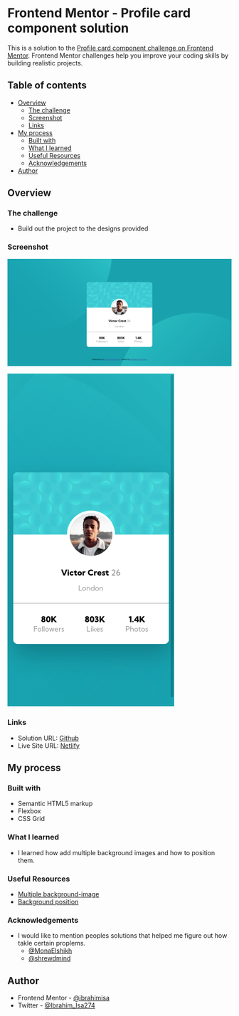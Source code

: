 # Frontend Mentor - Profile card component solution

This is a solution to the [Profile card component challenge on Frontend Mentor](https://www.frontendmentor.io/challenges/profile-card-component-cfArpWshJ). Frontend Mentor challenges help you improve your coding skills by building realistic projects. 

## Table of contents

- [Overview](#overview)
  - [The challenge](#the-challenge)
  - [Screenshot](#screenshot)
  - [Links](#links)
- [My process](#my-process)
  - [Built with](#built-with)
  - [What I learned](#what-i-learned)
  - [Useful Resources](#useful-resources)
  - [Acknowledgements](#acknowledgements)
- [Author](#author)

## Overview

### The challenge

- Build out the project to the designs provided

### Screenshot

![Desktop preview](./images/Screenshot-Desktop.png)

![Mobile preview](./images/Screenshot-mobile.png)


### Links

- Solution URL: [Github](https://github.com/ibrahimisa/profile-card-component-main.git)
- Live Site URL: [Netlify](https://hopeful-lalande-6a2beb.netlify.app/)

## My process

### Built with

- Semantic HTML5 markup
- Flexbox
- CSS Grid

### What I learned

- I learned how add multiple background images and how to position them.

### Useful Resources

- [Multiple background-image](https://developer.mozilla.org/en-US/docs/Web/CSS/background-image)
- [Background position](https://developer.mozilla.org/en-US/docs/Web/CSS/background-position)

### Acknowledgements

- I would like to mention peoples solutions that helped me figure out how takle certain proplems.  
  - [@MonaElshikh](https://www.frontendmentor.io/solutions/responsive-profile-card-using-flex-box-49BJwMgLC)
  - [@shrewdmind](https://www.frontendmentor.io/solutions/profile-card-component-ApYR_fZNl)

## Author

- Frontend Mentor - [@ibrahimisa](https://www.frontendmentor.io/profile/ibrahimisa)
- Twitter - [@Ibrahim_Isa274](https://www.twitter.com/Ibrahim_Isa274)
